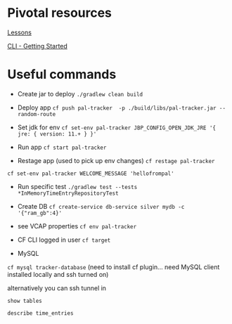 # Pivotal resources

[Lessons](https://courses.education.pivotal.io/c/349802921/index.html)

[CLI - Getting Started](https://docs.run.pivotal.io/cf-cli/getting-started.html)

# Useful commands


* Create jar to deploy
`./gradlew clean build`

* Deploy app
`cf push pal-tracker  -p ./build/libs/pal-tracker.jar --random-route`


* Set jdk for env
`cf set-env pal-tracker JBP_CONFIG_OPEN_JDK_JRE '{ jre: { version: 11.+ } }'`

* Run app
`cf start pal-tracker`

* Restage app (used to pick up env changes)
`cf restage pal-tracker`

`cf set-env pal-tracker WELCOME_MESSAGE 'hellofrompal'`


* Run specific test
`./gradlew test --tests *InMemoryTimeEntryRepositoryTest`

* Create DB
`cf create-service db-service silver mydb -c '{"ram_gb":4}'`


* see VCAP properties
`cf env pal-tracker`

* CF CLI logged in user
`cf target`




* MySQL

`cf mysql tracker-database`  (need to install cf plugin... need MySQL client installed locally and ssh turned on)

alternatively you can ssh tunnel in


`show tables`

`describe time_entries`